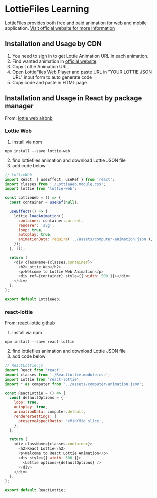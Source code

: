 # LottieFiles Learning

LottieFiles provides both free and paid animation for web and mobile application. [Visit official website for more information](https://lottiefiles.com/)

## Installation and Usage by CDN

1. You need to sign in to get Lottie Animation URL in each animation.
2. Find wanted animation in [official website](https://lottiefiles.com/featured).
3. Copy Lottie Animation URL.
4. Open [LottieFiles Web Player](https://lottiefiles.com/web-player) and paste URL in "YOUR LOTTIE JSON URL" input form to auto generate code
5. Copy code and paste in HTML page

## Installation and Usage in React by package manager

From: [lottie web airbnb](https://airbnb.io/lottie/#/web)

### Lottie Web

1. install via npm

```
npm install --save lottie-web
```

2. find lottiefiles animation and download Lottie JSON file
3. add code below

```js
// LottieWeb
import React, { useEffect, useRef } from 'react';
import classes from './LottieWeb.module.css';
import lottie from 'lottie-web';

const LottieWeb = () => {
  const container = useRef(null);

  useEffect(() => {
    lottie.loadAnimation({
      container: container.current,
      renderer: 'svg',
      loop: true,
      autoplay: true,
      animationData: require('../assets/computer-animation.json'),
    });
  }, []);

  return (
    <div className={classes.container}>
      <h2>Lottie Web</h2>
      <p>Welcome to Lottie Web Animation</p>
      <div ref={container} style={{ width: 500 }}></div>
    </div>
  );
};

export default LottieWeb;
```

### react-lottie

From: [react-lottie github](https://github.com/chenqingspring/react-lottie)

1. install via npm

```
npm install --save react-lottie
```

2. find lottiefiles animation and download Lottie JSON file
3. add code below

```js
// ReactLottie.js
import React from 'react';
import classes from './ReactLottie.module.css';
import Lottie from 'react-lottie';
import * as computer from '../assets/computer-animation.json';

const ReactLottie = () => {
  const defaultOptions = {
    loop: true,
    autoplay: true,
    animationData: computer.default,
    rendererSettings: {
      preserveAspectRatio: 'xMidYMid slice',
    },
  };

  return (
    <div className={classes.container}>
      <h2>React Lottie</h2>
      <p>Welcome to React Lottie Animation</p>
      <div style={{ width: 300 }}>
        <Lottie options={defaultOptions} />
      </div>
    </div>
  );
};

export default ReactLottie;
```
